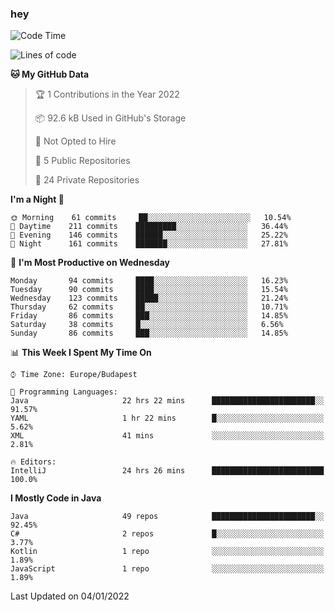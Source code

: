 ### hey

<!--START_SECTION:waka-->
![Code Time](http://img.shields.io/badge/Code%20Time-444%20hrs%2041%20mins-blue)

![Lines of code](https://img.shields.io/badge/From%20Hello%20World%20I%27ve%20Written-440%20Thousand%20lines%20of%20code-blue)

**🐱 My GitHub Data** 

> 🏆 1 Contributions in the Year 2022
 > 
> 📦 92.6 kB Used in GitHub's Storage 
 > 
> 🚫 Not Opted to Hire
 > 
> 📜 5 Public Repositories 
 > 
> 🔑 24 Private Repositories  
 > 
**I'm a Night 🦉** 

```text
🌞 Morning    61 commits     ██░░░░░░░░░░░░░░░░░░░░░░░   10.54% 
🌆 Daytime    211 commits    █████████░░░░░░░░░░░░░░░░   36.44% 
🌃 Evening    146 commits    ██████░░░░░░░░░░░░░░░░░░░   25.22% 
🌙 Night      161 commits    ███████░░░░░░░░░░░░░░░░░░   27.81%

```
📅 **I'm Most Productive on Wednesday** 

```text
Monday       94 commits     ████░░░░░░░░░░░░░░░░░░░░░   16.23% 
Tuesday      90 commits     ████░░░░░░░░░░░░░░░░░░░░░   15.54% 
Wednesday    123 commits    █████░░░░░░░░░░░░░░░░░░░░   21.24% 
Thursday     62 commits     ██░░░░░░░░░░░░░░░░░░░░░░░   10.71% 
Friday       86 commits     ███░░░░░░░░░░░░░░░░░░░░░░   14.85% 
Saturday     38 commits     █░░░░░░░░░░░░░░░░░░░░░░░░   6.56% 
Sunday       86 commits     ███░░░░░░░░░░░░░░░░░░░░░░   14.85%

```


📊 **This Week I Spent My Time On** 

```text
⌚︎ Time Zone: Europe/Budapest

💬 Programming Languages: 
Java                     22 hrs 22 mins      ███████████████████████░░   91.57% 
YAML                     1 hr 22 mins        █░░░░░░░░░░░░░░░░░░░░░░░░   5.62% 
XML                      41 mins             ░░░░░░░░░░░░░░░░░░░░░░░░░   2.81%

🔥 Editors: 
IntelliJ                 24 hrs 26 mins      █████████████████████████   100.0%

```

**I Mostly Code in Java** 

```text
Java                     49 repos            ███████████████████████░░   92.45% 
C#                       2 repos             █░░░░░░░░░░░░░░░░░░░░░░░░   3.77% 
Kotlin                   1 repo              ░░░░░░░░░░░░░░░░░░░░░░░░░   1.89% 
JavaScript               1 repo              ░░░░░░░░░░░░░░░░░░░░░░░░░   1.89%

```



 Last Updated on 04/01/2022
<!--END_SECTION:waka-->
